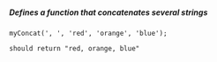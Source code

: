 ##### Defines a function that concatenates several strings

```
myConcat(', ', 'red', 'orange', 'blue');

should return "red, orange, blue"
```
